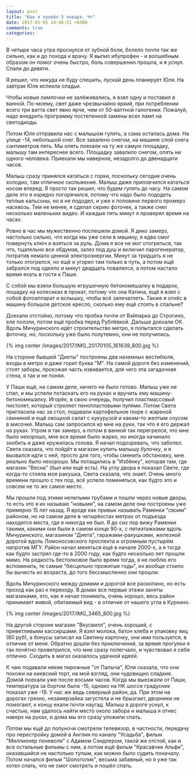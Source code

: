```yaml
---
layout: post
title: "Как я провёл 5 января, Чт"
date: 2017-01-05 14:46:51 +0300
comments: true
categories: 
---
```

В четыре часа утра проснулся от зубной боли, болело почти так же сильно, как и до похода к врачу. Я выпил ибупрофен - и волшебным образом он помог очень быстро, боль совершенно прошла, и я уснул. Спали до девяти.

Я решил, что никуда не буду спешить, пускай день планирует Юля. На завтрак Юля испекла оладьи.

Чтобы новые лампочки не залёживались, я взял одну и поставил в ванной. По-моему, свет даже чрезвычайно яркий, при потреблении всего три ватта свет явно ярче, чем от 50-ваттной галогенки. Пожалуй, надо внедрить программу постепенной замены всех ламп на светодиоды.

Потом Юля отправила нас с малышом гулять, а сама осталась дома. На улице -14, небольшой снег. Все завалено снегом, на машине слой снега сантиметров пять. Мы опять поехали на ту же самую площадку, малышу там интереснее всего. Площадку завалило снегом, опять ни одного человека. Приехали мы наверное, незадолго до двенадцати часов. 

Малыш сразу принялся кататься с горки, поскольку сегодня очень холодно, там отличное скольжение. Малыш даже приловчился кататься носом вперед. Я просто так решил, что будем гулять до часу. На самом деле это я изрядно погорячился, потому что надо было пододеть теплые кальсоны, но я не пододел, и уже к половине первого промерз насквозь. Тем не менее, я сделал серию фоточек, а также снял несколько маленьких видео. И каждые пять минут я проверял время на часах.

Ровно в час мы мужественно поспешили домой. Я дико замерз, настолько сильно, что когда мы уже сели в машину, я едва смог повернуть ключ и взяться за руль. Дома я все не мог отогреться, так что, тщательно все обдумав, залез под душ и включил парогенератор, потратив немало ценной электроэнергии. Минут за тридцать я не только отогрелся, но ещё и угорел там только в путь, а потом ещё забрался под одеяло и минут двадцать повалялся, а потом настало время ехать в гости к Паше.

С собой мы взяли большую игрушечную бетономешалку в подарок, лошадку на колесиках в прокат, потому что она Катина, ещё я взял с собой фотоаппарат и вспышку, чтобы всё запечатлеть. Также я отнёс в машину большое детское кресло, сколько ему ещё стоять в спальне?
 
Доехали отстойно, потому что пробка почти от Вэйпарка до Строгино, еле ползли, потом ещё пробка перед Рублёвкой. Дальше доехали ОК. Вдоль Мичуринского идёт строительство метро, я попытался сделать фоточку, но, поскольку уже было полутемно, они не получились.

{% img center /images/2017/IMG_20170105_161639_800.jpg %}

На стороне бывшей "Диеты" построены два наземных вестибюля, входы в метро и даже горит буква "М". На самой дороге без изменений, стоят заборы, проезжая часть извивается, для чего эта загадочная стена, я так и не понял.

У Паши ещё, на самом деле, ничего не было готово. Малыш уже не спал, и мы успели потаскать его на руках и вручить ему машину-бетономешалку. Игорёк, в свою очередь, получил пластмассовый пистолет, который стреляет пенопластовыми пулями. Потом Света пригласила нас за стол, подавали картофельное пюре с жареной свининой и ещё овощной салат с кукурузой и каким-то желтым соусом в мисочке. Малыш сам запросился ко мне на руки, так что я его держал на руках. Утром я так замерз, а потом в ванной так перегрелся, что мне было нехорошо, мне все время было жарко, но иногда начинало знобить и даже кружилась голова. Я начал подозревать, что заболел. Света сказала, что пойдёт в магазин купить малышу _булочку_, и я вызвался идти с ней, просто для того, чтобы сменить обстановку, мне реально было нехорошо. Мы потащились в "Избёнку", которая там, где магазин "Весна" (был или ещё есть). На углу двора я показал Свете, где когда-то стояла моя ракушка, Света сказала, что знает. Очень много времени прошло с тех пор, всё успело поменяться, как будто это и совсем не то же самое место. 

Мы прошли под этими нелепыми трубами и пошли через новые дворы, то есть это я их называю "новыми", на самом деле они построены уже примерно 15 лет назад. Я вроде как привык называть Раменки "своим" районом, но на самом деле в четырёхстах метрах от подъезда находятся места, где я никогда не был. Я до сих пор вижу Раменки такими, какими они были в самом конце 90-х, с пятиэтажками вдоль Мичуринского, магазином "Диета", гаражами-ракушками, железной дорогой вдоль Ломоносовского проспекта и огромным пустырём напротив МГУ. Район начал меняться ещё в начале 2000-х, а я тогда как будто застрял где-то в 2000 году, как будто несколько лет прошли мимо. На редкость бестолковое было время тогда, я не люблю его вспоминать, те самые "бесцельно прожитые годы", их вообще стоило бы вычесть из возраста, до того бессмысленно они прошли. 

Вдоль Мичуринского между домами и дорогой все раскопано, но есть проход как раз к переходу. В домах все первые этажи заняты магазинами, это, как я начал понимать, очень хорошо, весь район принимает живой, обитаемый вид - в отличие от нашего угла в Куркино.

{% img center /images/2017/IMG_3465_800.jpg %}

На другой стороне магазин "Вкусвилл", очень хороший, с приветливыми кассиршами. Я взял молока, батон хлеба и упаковку яиц (80 руб), а бонусы записал на Светину карточку, они ими пользуется, в отличие от меня. Обратно дошли без приключений, за время прогулки я так почётно проветрился, что мне сразу полегчало, и чувствовал я себя отлично. Сходить в магаз оказалось удачной идеей.

К чаю подавали некие пирожные "от Палыча", Юля сказала, что они похожи на киевский торт, на мой взгляд, они чудовищно сладкие. Домой поехали уже после восьми часов. Когда мы выезжали от Паши, температура за бортом была -15, однако на НК шоссе градусник показал уже -19. У нас же ведь северный район, да. При этом на дорогах грязно, незамерзайка загустела и не брызгает, дворники не помогают, к концу ехали почти наугад. Малыш в дороге уснул, к счастью, нам удалось найти место около забора и малыша я отнес наверх на руках, и дома мы его сразу уложили спать.

Потом мы ещё до полуночи смотрели телевизор, в частности, передачу про перестройку домой в Англии по каналу "Усадьба", фильм "Миллионер поневоле" с Адамом Сэндлером, такой же отстой, как и все остальные фильмы с ним, а потом ещё фильм "Красавчик Альфи", оказавшийся не настолько тупым, как можно было судить поначалу. Потом начался фильм "Шопоголик", весьма забавный, но я уже так хотел спать, что не смог смотреть и пошёл спать.